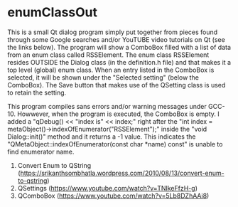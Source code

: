 # enumClassOut

This is a small Qt dialog program simply put together from pieces found through some Google searches and/or YouTUBE video tutorials on Qt (see the links below). The program will show a ComboBox filled with a list of data from an enum class called RSSElement. The enum class RSSElement resides OUTSIDE the Dialog class (in the definition.h file) and that makes it a top level (global) enum class. When an entry listed in the ComboBox is selected, it will be shown under the "Selected setting" (below the ComboBox). The Save button that makes use of the QSetting class is used to retain the setting.

This program compiles sans errors and/or warning messages under GCC-10. Howwever, when the program is executed, the ComboBox is empty. I added a "qDebug() << "index is" << index;" right after the "int index = metaObject()->indexOfEnumerator("RSSElement");" inside the "void Dialog::init()" method and it returns a -1 value. This indicates the "QMetaObject::indexOfEnumerator(const char *name) const" is unable to find enumerator name.

1. Convert Enum to QString (https://srikanthsombhatla.wordpress.com/2010/08/13/convert-enum-to-qstring)
2. QSettings (https://www.youtube.com/watch?v=TNIkeFfzH-g)
3. QComboBox (https://www.youtube.com/watch?v=5Lb8DZhAAi8)
